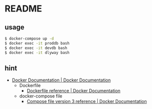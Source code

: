 # README

## usage

```sh
$ docker-compose up -d
$ docker exec -it proddb bash
$ docker exec -it devdb bash
$ docker exec -it dlyway bash
```

## hint

* [Docker Documentation \| Docker Documentation](https://docs.docker.com/)
  * Dockerfile
    * [Dockerfile reference \| Docker Documentation](https://docs.docker.com/engine/reference/builder/)
  * docker-compose file
    * [Compose file version 3 reference \| Docker Documentation](https://docs.docker.com/compose/compose-file/)